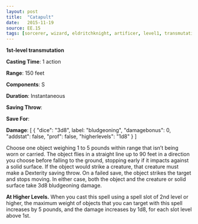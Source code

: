 ```yaml
---
layout: post
title:  "Catapult"
date:   2015-11-19
source: EE.15
tags: [sorcerer, wizard, eldritchknight, artificer, level1, transmutation]
---
```


**1st-level transmutation**

**Casting Time**: 1 action

**Range**: 150 feet

**Components**: S

**Duration**: Instantaneous

**Saving Throw**: 

**Save For**: 

**Damage**: [ { "dice": "3d8", label: "bludgeoning", "damagebonus": 0, "addstat": false, "prof": false, "higherlevels": "1d8" } ]

Choose one object weighing 1 to 5 pounds within range that isn’t being worn or carried. The object flies in a straight line up to 90 feet in a direction you choose before falling to the ground, stopping early if it impacts against a solid surface. If the object would strike a creature, that creature must make a Dexterity saving throw. On a failed save, the object strikes the target and stops moving. In either case, both the object and the creature or solid surface take 3d8 bludgeoning damage.

**At Higher Levels.** When you cast this spell using a spell slot of 2nd level or higher, the maximum weight of objects that you can target with this spell increases by 5 pounds, and the damage increases by 1d8, for each slot level above 1st.
